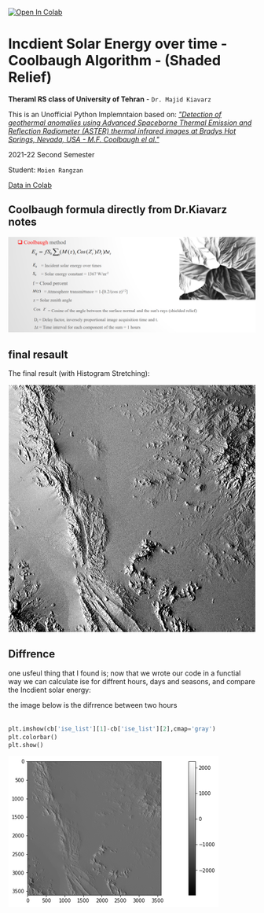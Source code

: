 <a href="https://colab.research.google.com/github/moienr/Incdient-Solar-Energy/blob/main/Coolbaugh.ipynb" target="_parent"><img src="https://colab.research.google.com/assets/colab-badge.svg" alt="Open In Colab"/></a>

# Incdient Solar Energy over time - Coolbaugh Algorithm - (Shaded Relief)
**Theraml RS class of University of Tehran** - `Dr. Majid Kiavarz`

This is an Unofficial Python Implemntaion based on:
[*"Detection of geothermal anomalies using Advanced Spaceborne Thermal Emission and Reflection Radiometer (ASTER) thermal infrared images at Bradys Hot Springs, Nevada, USA - M.F. Coolbaugh el al."*](https://doi.org/10.1016/j.rse.2006.09.001)

2021-22 Second Semester

Student: `Moien Rangzan`


[Data in Colab](https://drive.google.com/drive/folders/1SNANpnL-M4zCxAFrisNUa09s_15C-7GT?usp=sharing)


## Coolbaugh formula directly from Dr.Kiavarz notes

![image.png](Coolbaugh_files/coolb_slide.png)



## final resault
The final result (with Histogram Stretching):

![image.png](Coolbaugh_files/final_res.png)

## Diffrence

one usfeul thing that I found is; now that we wrote our code in a functial way we can calculate ise for diffrent hours, days and seasons, and compare the Incdient solar energy:

the image below is the difrrence between two hours



```python

plt.imshow(cb['ise_list'][1]-cb['ise_list'][2],cmap='gray')
plt.colorbar()
plt.show()
```


    
![png](Coolbaugh_files/Coolbaugh_62_0.png)
    


